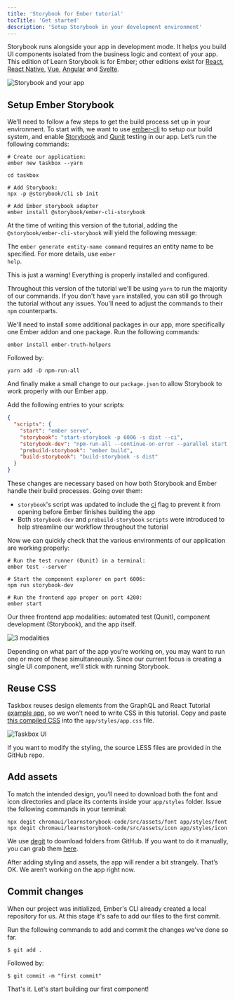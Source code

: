 ```yaml
---
title: 'Storybook for Ember tutorial'
tocTitle: 'Get started'
description: 'Setup Storybook in your development environment'
---
```


Storybook runs alongside your app in development mode. It helps you build UI components isolated from the business logic and context of your app. This edition of Learn Storybook is for Ember; other editions exist for [React](/react/en/get-started), [React Native](/react-native/en/get-started), [Vue](/vue/en/get-started), [Angular](/angular/en/get-started) and [Svelte](/svelte/en/get-started).

![Storybook and your app](/intro-to-storybook/storybook-relationship.jpg)

## Setup Ember Storybook

We’ll need to follow a few steps to get the build process set up in your environment. To start with, we want to use [ember-cli](https://github.com/ember-cli/ember-cli) to setup our build system, and enable [Storybook](https://storybook.js.org/) and [Qunit](https://qunitjs.com/) testing in our app. Let’s run the following commands:

```shell
# Create our application:
ember new taskbox --yarn

cd taskbox

# Add Storybook:
npx -p @storybook/cli sb init

# Add Ember storybook adapter
ember install @storybook/ember-cli-storybook
```

<div class="aside">

At the time of writing this version of the tutorial, adding the <code>@storybook/ember-cli-storybook</code> will yield the following message:

The <code>ember generate entity-name command</code> requires an entity name to be specified. For more details, use <code>ember help</code>.

This is just a warning! Everything is properly installed and configured.

Throughout this version of the tutorial we'll be using <code>yarn</code> to run the majority of our commands. If you don't have <code>yarn</code> installed, you can still go through the tutorial without any issues. You'll need to adjust the commands to their <code>npm</code> counterparts.

</div>

We'll need to install some additional packages in our app, more specifically one Ember addon and one package. Run the following commands:

```shell
ember install ember-truth-helpers
```

Followed by:

```shell
yarn add -D npm-run-all
```

And finally make a small change to our <code>package.json</code> to allow Storybook to work properly with our Ember app.

Add the following entries to your scripts:

```json
{
  "scripts": {
    "start": "ember serve",
    "storybook": "start-storybook -p 6006 -s dist --ci",
    "storybook-dev": "npm-run-all --continue-on-error --parallel start storybook",
    "prebuild-storybook": "ember build",
    "build-storybook": "build-storybook -s dist"
  }
}
```

These changes are necessary based on how both Storybook and Ember handle their build processes. Going over them:

- `storybook`'s script was updated to include the [ci](https://storybook.js.org/docs/react/api/cli-options#start-storybook) flag to prevent it from opening before Ember finishes building the app
- Both `storybook-dev` and `prebuild-storybook` `scripts` were introduced to help streamline our workflow throughout the tutorial

Now we can quickly check that the various environments of our application are working properly:

```shell
# Run the test runner (Qunit) in a terminal:
ember test --server

# Start the component explorer on port 6006:
npm run storybook-dev

# Run the frontend app proper on port 4200:
ember start
```

Our three frontend app modalities: automated test (Qunit), component development (Storybook), and the app itself.

![3 modalities](/intro-to-storybook/app-three-modalities-ember.png)

Depending on what part of the app you’re working on, you may want to run one or more of these simultaneously. Since our current focus is creating a single UI component, we’ll stick with running Storybook.

## Reuse CSS

Taskbox reuses design elements from the GraphQL and React Tutorial [example app](https://blog.hichroma.com/graphql-react-tutorial-part-1-6-d0691af25858), so we won’t need to write CSS in this tutorial. Copy and paste [this compiled CSS](https://github.com/chromaui/learnstorybook-code/blob/master/src/index.css) into the `app/styles/app.css` file.

![Taskbox UI](/intro-to-storybook/ss-browserchrome-taskbox-learnstorybook.png)

<div class="aside">
If you want to modify the styling, the source LESS files are provided in the GitHub repo.
</div>

## Add assets

To match the intended design, you'll need to download both the font and icon directories and place its contents inside your `app/styles` folder. Issue the following commands in your terminal:

```shell
npx degit chromaui/learnstorybook-code/src/assets/font app/styles/font
npx degit chromaui/learnstorybook-code/src/assets/icon app/styles/icon
```

<div class="aside">
We use <a href="https://github.com/Rich-Harris/degit">degit</a> to download folders from GitHub. If you want to do it manually, you can grab them <a href="https://github.com/chromaui/learnstorybook-code/tree/master/src/assets">here</a>.
</div>

After adding styling and assets, the app will render a bit strangely. That’s OK. We aren’t working on the app right now.

## Commit changes

When our project was initialized, Ember's CLI already created a local repository for us. At this stage it's safe to add our files to the first commit.

Run the following commands to add and commit the changes we've done so far.

```shell
$ git add .
```

Followed by:

```shell
$ git commit -m "first commit"
```

That's it. Let's start building our first component!
